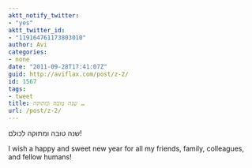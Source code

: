 ```yaml
---
aktt_notify_twitter:
- "yes"
aktt_twitter_id:
- "119164761173803010"
author: Avi
categories:
- none
date: "2011-09-28T17:41:07Z"
guid: http://aviflax.com/post/z-2/
id: 1567
tags:
- tweet
title: שנה טובה ומתוקה …
url: /post/z-2/
---
```

שנה טובה ומתוקה לכולם!
  
I wish a happy and sweet new year for all my friends, family, colleagues, and fellow humans!